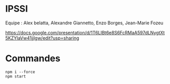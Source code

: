 # IPSSI

Equipe : Alex belatta, Alexandre Giannetto, Enzo Borges, Jean-Marie Fozeu

https://docs.google.com/presentation/d/1T6LIBt6e8S6FcRMaA597dLNygtXt5KZYlaVw41jjlgw/edit?usp=sharing

# Commandes

```
npm i --force
npm start
```


